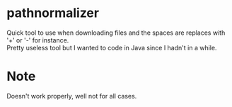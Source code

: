 # pathnormalizer

Quick tool to use when downloading files and the spaces are replaces with '+' or '-' for instance.  
Pretty useless tool but I wanted to code in Java since I hadn't in a while.

# Note

Doesn't work properly, well not for all cases.
